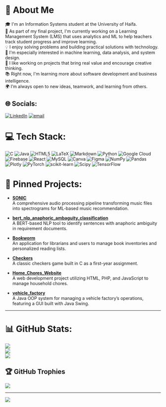 # 💫 About Me

🎓 I'm an Information Systems student at the University of Haifa.<br>
🧠 As part of my final project, I'm currently working on a Learning Management System (LMS) that uses analytics and ML to help teachers track student progress and improve learning.<br>
💡 I enjoy solving problems and building practical solutions with technology.<br>
🚀 I'm especially interested in machine learning, data analysis, and system design.<br>
🤝 I like working on projects that bring real value and encourage creative thinking.<br>
📚 Right now, I'm learning more about software development and business intelligence.<br>
🌍 I’m always open to new ideas, teamwork, and learning from others.<br>

## 🌐 Socials:
[![LinkedIn](https://img.shields.io/badge/LinkedIn-%230077B5.svg?logo=linkedin&logoColor=white)](https://www.linkedin.com/in/ariel-bubis-6b8b77168/) [![email](https://img.shields.io/badge/Email-D14836?logo=gmail&logoColor=white)](mailto:arielbubis@gmail.com) 

# 💻 Tech Stack:
![C](https://img.shields.io/badge/c-%2300599C.svg?style=for-the-badge&logo=c&logoColor=white) ![Java](https://img.shields.io/badge/java-%23ED8B00.svg?style=for-the-badge&logo=openjdk&logoColor=white) ![HTML5](https://img.shields.io/badge/html5-%23E34F26.svg?style=for-the-badge&logo=html5&logoColor=white) ![LaTeX](https://img.shields.io/badge/latex-%23008080.svg?style=for-the-badge&logo=latex&logoColor=white) ![Markdown](https://img.shields.io/badge/markdown-%23000000.svg?style=for-the-badge&logo=markdown&logoColor=white) ![Python](https://img.shields.io/badge/python-3670A0?style=for-the-badge&logo=python&logoColor=ffdd54) ![Google Cloud](https://img.shields.io/badge/GoogleCloud-%234285F4.svg?style=for-the-badge&logo=google-cloud&logoColor=white) ![Firebase](https://img.shields.io/badge/firebase-%23039BE5.svg?style=for-the-badge&logo=firebase) ![React](https://img.shields.io/badge/react-%2320232a.svg?style=for-the-badge&logo=react&logoColor=%2361DAFB) ![MySQL](https://img.shields.io/badge/mysql-4479A1.svg?style=for-the-badge&logo=mysql&logoColor=white) ![Canva](https://img.shields.io/badge/Canva-%2300C4CC.svg?style=for-the-badge&logo=Canva&logoColor=white) ![Figma](https://img.shields.io/badge/figma-%23F24E1E.svg?style=for-the-badge&logo=figma&logoColor=white) ![NumPy](https://img.shields.io/badge/numpy-%23013243.svg?style=for-the-badge&logo=numpy&logoColor=white) ![Pandas](https://img.shields.io/badge/pandas-%23150458.svg?style=for-the-badge&logo=pandas&logoColor=white) ![Plotly](https://img.shields.io/badge/Plotly-%233F4F75.svg?style=for-the-badge&logo=plotly&logoColor=white) ![PyTorch](https://img.shields.io/badge/PyTorch-%23EE4C2C.svg?style=for-the-badge&logo=PyTorch&logoColor=white) ![scikit-learn](https://img.shields.io/badge/scikit--learn-%23F7931E.svg?style=for-the-badge&logo=scikit-learn&logoColor=white) ![Scipy](https://img.shields.io/badge/SciPy-%230C55A5.svg?style=for-the-badge&logo=scipy&logoColor=%white) ![TensorFlow](https://img.shields.io/badge/TensorFlow-%23FF6F00.svg?style=for-the-badge&logo=TensorFlow&logoColor=white)
# 📌 Pinned Projects:

- **[SONIC](https://github.com/ArielBubis/SONIC)**  
  A comprehensive audio processing pipeline transforming music files into spectrograms for ML-based music recommendation.

- **[bert_nlp_anaphoric_ambaguity_classification](https://github.com/ArielBubis/bert_nlp_anaphoric_ambaguity_classification)**  
  A BERT-based NLP tool to identify sentences with anaphoric ambiguity in requirement documents.

- **[Bookworm](https://github.com/ArielBubis/Bookworm)**  
  An application for librarians and users to manage book inventories and personalized reading lists.

- **[Checkers](https://github.com/ArielBubis/Checkers)**  
  A classic checkers game built in C as a first-year assignment.
  
- **[Home_Chores_Website](https://github.com/ArielBubis/Home_Chores_Website)**  
  A web development project utilizing HTML, PHP, and JavaScript to manage household chores.

- **[vehicle_factory](https://github.com/ArielBubis/vehicle_factory)**  
  A Java OOP system for managing a vehicle factory’s operations, featuring a GUI built with Java Swing.

---
# 📊 GitHub Stats:
![](https://github-readme-stats.vercel.app/api?username=ArielBubis&theme=github_dark_dimmed&hide_border=false&include_all_commits=false&count_private=false)<br/>
![](https://nirzak-streak-stats.vercel.app/?user=ArielBubis&theme=github_dark_dimmed&hide_border=false)<br/>
![](https://github-readme-stats.vercel.app/api/top-langs/?username=ArielBubis&theme=github_dark_dimmed&hide_border=false&include_all_commits=false&count_private=false&layout=compact)

## 🏆 GitHub Trophies
![](https://github-profile-trophy.vercel.app/?username=ArielBubis&theme=radical&no-frame=false&no-bg=true&margin-w=4)

---
[![](https://visitcount.itsvg.in/api?id=ArielBubis&icon=0&color=0)](https://visitcount.itsvg.in)

<!-- Proudly created with GPRM ( https://gprm.itsvg.in ) -->
